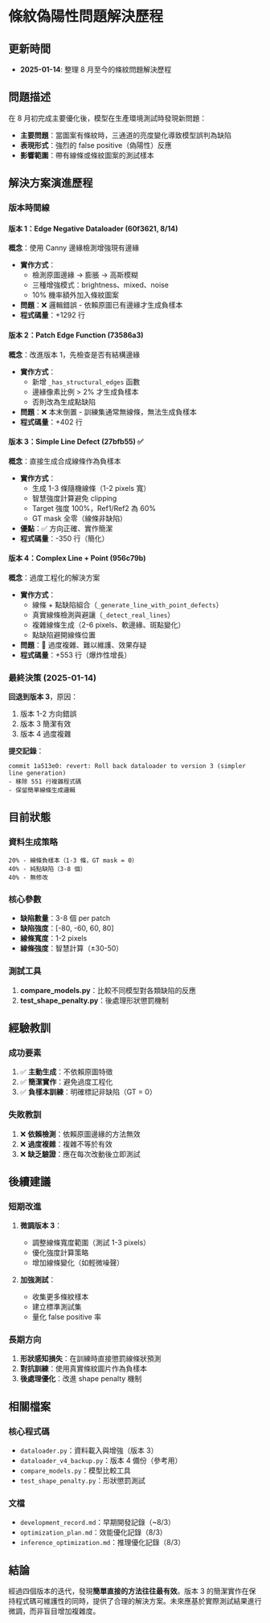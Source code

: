 # 條紋偽陽性問題解決歷程

## 更新時間
- **2025-01-14**: 整理 8 月至今的條紋問題解決歷程

## 問題描述

在 8 月初完成主要優化後，模型在生產環境測試時發現新問題：
- **主要問題**：當圖案有條紋時，三通道的亮度變化導致模型誤判為缺陷
- **表現形式**：強烈的 false positive（偽陽性）反應
- **影響範圍**：帶有線條或條紋圖案的測試樣本

## 解決方案演進歷程

### 版本時間線

#### 版本 1：Edge Negative Dataloader (60f3621, 8/14)
**概念**：使用 Canny 邊緣檢測增強現有邊緣
- **實作方式**：
  - 檢測原圖邊緣 → 膨脹 → 高斯模糊
  - 三種增強模式：brightness、mixed、noise
  - 10% 機率額外加入條紋圖案
- **問題**：❌ 邏輯錯誤 - 依賴原圖已有邊緣才生成負樣本
- **程式碼量**：+1292 行

#### 版本 2：Patch Edge Function (73586a3)
**概念**：改進版本 1，先檢查是否有結構邊緣
- **實作方式**：
  - 新增 `_has_structural_edges` 函數
  - 邊緣像素比例 > 2% 才生成負樣本
  - 否則改為生成點缺陷
- **問題**：❌ 本末倒置 - 訓練集通常無線條，無法生成負樣本
- **程式碼量**：+402 行

#### 版本 3：Simple Line Defect (27bfb55) ✅
**概念**：直接生成合成線條作為負樣本
- **實作方式**：
  - 生成 1-3 條隨機線條（1-2 pixels 寬）
  - 智慧強度計算避免 clipping
  - Target 強度 100%，Ref1/Ref2 為 60%
  - GT mask 全零（線條非缺陷）
- **優點**：✅ 方向正確、實作簡潔
- **程式碼量**：-350 行（簡化）

#### 版本 4：Complex Line + Point (956c79b)
**概念**：過度工程化的解決方案
- **實作方式**：
  - 線條 + 點缺陷組合（`_generate_line_with_point_defects`）
  - 真實線條檢測與避讓（`_detect_real_lines`）
  - 複雜線條生成（2-6 pixels、軟邊緣、斑點變化）
  - 點缺陷避開線條位置
- **問題**：🤔 過度複雜、難以維護、效果存疑
- **程式碼量**：+553 行（爆炸性增長）

### 最終決策 (2025-01-14)

**回退到版本 3**，原因：
1. 版本 1-2 方向錯誤
2. 版本 3 簡潔有效
3. 版本 4 過度複雜

**提交記錄**：
```
commit 1a513e0: revert: Roll back dataloader to version 3 (simpler line generation)
- 移除 551 行複雜程式碼
- 保留簡單線條生成邏輯
```

## 目前狀態

### 資料生成策略
```
20% - 線條負樣本（1-3 條，GT mask = 0）
40% - 純點缺陷（3-8 個）
40% - 無修改
```

### 核心參數
- **缺陷數量**：3-8 個 per patch
- **缺陷強度**：[-80, -60, 60, 80]
- **線條寬度**：1-2 pixels
- **線條強度**：智慧計算（±30-50）

### 測試工具
1. **compare_models.py**：比較不同模型對各類缺陷的反應
2. **test_shape_penalty.py**：後處理形狀懲罰機制

## 經驗教訓

### 成功要素
1. ✅ **主動生成**：不依賴原圖特徵
2. ✅ **簡潔實作**：避免過度工程化
3. ✅ **負樣本訓練**：明確標記非缺陷（GT = 0）

### 失敗教訓
1. ❌ **依賴檢測**：依賴原圖邊緣的方法無效
2. ❌ **過度複雜**：複雜不等於有效
3. ❌ **缺乏驗證**：應在每次改動後立即測試

## 後續建議

### 短期改進
1. **微調版本 3**：
   - 調整線條寬度範圍（測試 1-3 pixels）
   - 優化強度計算策略
   - 增加線條變化（如輕微噪聲）

2. **加強測試**：
   - 收集更多條紋樣本
   - 建立標準測試集
   - 量化 false positive 率

### 長期方向
1. **形狀感知損失**：在訓練時直接懲罰線條狀預測
2. **對抗訓練**：使用真實條紋圖片作為負樣本
3. **後處理優化**：改進 shape penalty 機制

## 相關檔案

### 核心程式碼
- `dataloader.py`：資料載入與增強（版本 3）
- `dataloader_v4_backup.py`：版本 4 備份（參考用）
- `compare_models.py`：模型比較工具
- `test_shape_penalty.py`：形狀懲罰測試

### 文檔
- `development_record.md`：早期開發記錄（~8/3）
- `optimization_plan.md`：效能優化記錄（8/3）
- `inference_optimization.md`：推理優化記錄（8/3）

## 結論

經過四個版本的迭代，發現**簡單直接的方法往往最有效**。版本 3 的簡潔實作在保持程式碼可維護性的同時，提供了合理的解決方案。未來應基於實際測試結果進行微調，而非盲目增加複雜度。